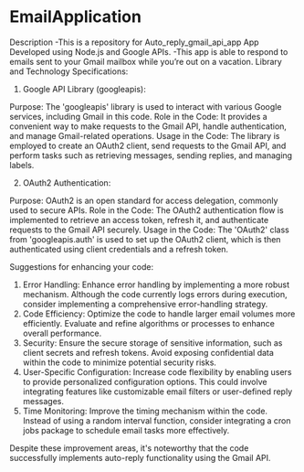 # EmailApplication
Description -This is a repository for Auto_reply_gmail_api_app App Developed using Node.js and Google APIs. -This app is able to respond to emails sent to your Gmail mailbox while you’re out on a vacation.
Library and Technology Specifications:

  1. Google API Library (googleapis):

  Purpose: The 'googleapis' library is used to interact with various Google services, including Gmail in this code.
  Role in the Code: It provides a convenient way to make requests to the Gmail API, handle authentication, and manage Gmail-related operations.
  Usage in the Code: The library is employed to create an OAuth2 client, send requests to the Gmail API, and perform tasks such as retrieving messages, sending replies, and managing labels.

  2. OAuth2 Authentication:

  Purpose: OAuth2 is an open standard for access delegation, commonly used to secure APIs.
  Role in the Code: The OAuth2 authentication flow is implemented to retrieve an access token, refresh it, and authenticate requests to the Gmail API securely.
  Usage in the Code: The 'OAuth2' class from 'googleapis.auth' is used to set up the OAuth2 client, which is then authenticated using client credentials and a refresh token.


Suggestions for enhancing your code:

  1. Error Handling: Enhance error handling by implementing a more robust mechanism. Although the code currently logs errors during execution, consider implementing a comprehensive error-handling strategy.
  2. Code Efficiency: Optimize the code to handle larger email volumes more efficiently. Evaluate and refine algorithms or processes to enhance overall performance.
  3. Security: Ensure the secure storage of sensitive information, such as client secrets and refresh tokens. Avoid exposing confidential data within the code to minimize potential security risks.
  4. User-Specific Configuration: Increase code flexibility by enabling users to provide personalized configuration options. This could involve integrating features like customizable email filters or user-defined reply messages.
  5. Time Monitoring: Improve the timing mechanism within the code. Instead of using a random interval function, consider integrating a cron jobs package to schedule email tasks more effectively.

  Despite these improvement areas, it's noteworthy that the code successfully implements auto-reply functionality using the Gmail API.

